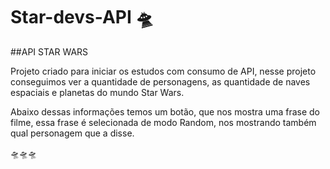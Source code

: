 # Star-devs-API 🛸

##API STAR WARS

Projeto criado para iniciar os estudos com consumo de API,
nesse projeto conseguimos ver a quantidade de personagens,
as quantidade de naves espaciais e planetas do mundo Star Wars.

Abaixo dessas informações temos um botão, que nos mostra 
uma frase do filme, essa frase é selecionada de modo Random,
nos mostrando também qual personagem que a disse.

🛸🛸🛸

